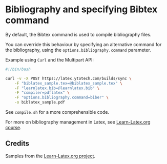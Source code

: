 # Bibliography and specifying Bibtex command

By default, the Bibtex command is used to compile bibliography files.

You can override this behaviour by specifying an alternative command for the bibliography, using the `options.bibliography.command` parameter.

Example using `Curl` and the Multipart API:

```bash
#!/bin/bash

curl -v -X POST https://latex.ytotech.com/builds/sync \
    -F "biblatex_sample.tex=@biblatex_sample.tex" \
    -F "learnlatex.bib=@learnlatex.bib" \
    -F "compiler=pdflatex" \
    -F "options.bibliography.command=biber" \
    -o biblatex_sample.pdf
```

See `compile.sh` for a more comprehensible code.

For more on bibliography management in Latex, see [Learn-Latex.org course](https://www.learnlatex.org/en/lesson-12).

## Credits

Samples from the [Learn-Latex.org project](https://github.com/learnlatex/learnlatex.github.io/blob/master/en/lesson-12.md).
